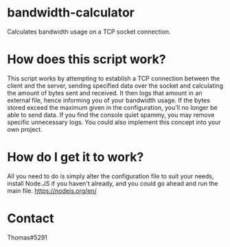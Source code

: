 # bandwidth-calculator
Calculates bandwidth usage on a TCP socket connection.

# How does this script work?
This script works by attempting to establish a TCP connection between the client and the server, sending specified data over the socket and calculating the amount of bytes sent and received. It then logs that amount in an external file, hence informing you of your bandwidth usage. If the bytes stored exceed the maximum given in the configuration, you'll no longer be able to send data. If you find the console quiet spammy, you may remove specific unnecessary logs. You could also implement this concept into your own project.

# How do I get it to work?
All you need to do is simply alter the configuration file to suit your needs, install Node.JS if you haven't already, and you could go ahead and run the main file.
https://nodejs.org/en/

# Contact
Thomas#5291
